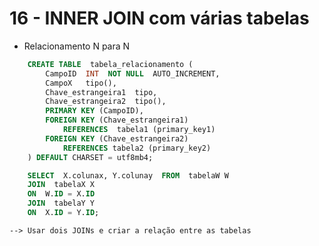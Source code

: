 # 16 - INNER JOIN com várias tabelas
- Relacionamento N para N

```SQL
    CREATE TABLE  tabela_relacionamento (
        CampoID  INT  NOT NULL  AUTO_INCREMENT,
        CampoX   tipo(),
        Chave_estrangeira1  tipo,
        Chave_estrangeira2  tipo(),
        PRIMARY KEY (CampoID),
        FOREIGN KEY (Chave_estrangeira1)
            REFERENCES  tabela1 (primary_key1)
        FOREIGN KEY (Chave_estrangeira2)
            REFERENCES tabela2 (primary_key2)
    ) DEFAULT CHARSET = utf8mb4;
```

```SQL
    SELECT  X.colunax, Y.colunay  FROM  tabelaW W
    JOIN  tabelaX X
    ON  W.ID = X.ID
    JOIN  tabelaY Y
    ON  X.ID = Y.ID;
```
    --> Usar dois JOINs e criar a relação entre as tabelas
